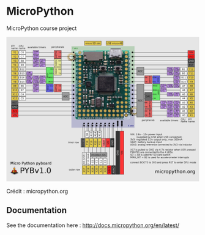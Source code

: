 # MicroPython

MicroPython course project 

![](Pybv10-pinout.jpg)

Crédit : micropython.org

## Documentation 
See the documentation here : http://docs.micropython.org/en/latest/ 
